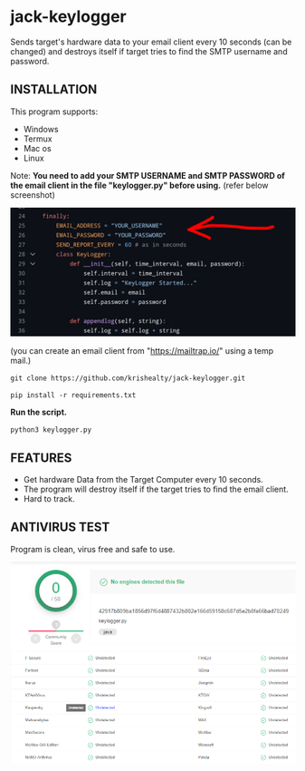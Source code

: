 # jack-keylogger
Sends target's hardware data to your email client every 10 seconds (can be changed) and destroys itself if target tries to find the SMTP username and password.

## INSTALLATION

This program supports:
- Windows
- Termux
- Mac os
- Linux

Note: **You need to add your SMTP USERNAME and SMTP PASSWORD of the email client in the file "keylogger.py" before using.** (refer below screenshot)

<img src="image/3.jpg">

(you can create an email client from "https://mailtrap.io/" using a temp mail.)

```
git clone https://github.com/krishealty/jack-keylogger.git
```

```
pip install -r requirements.txt
```

**Run the script.**

```
python3 keylogger.py
```

## FEATURES

- Get hardware Data from the Target Computer every 10 seconds.
- The program will destroy itself if the target tries to find the email client.
- Hard to track.

## ANTIVIRUS TEST

Program is clean, virus free and safe to use.

<img src="image/1.png">

<img src="image/2.png">
